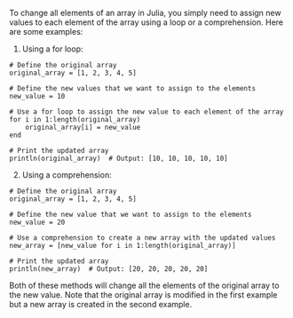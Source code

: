 To change all elements of an array in Julia, you simply need to assign new values to each element of the array using a loop or a comprehension. Here are some examples:

1. Using a for loop:

```
# Define the original array
original_array = [1, 2, 3, 4, 5]

# Define the new values that we want to assign to the elements
new_value = 10

# Use a for loop to assign the new value to each element of the array
for i in 1:length(original_array)
    original_array[i] = new_value
end

# Print the updated array
println(original_array)  # Output: [10, 10, 10, 10, 10]
```

2. Using a comprehension:

```
# Define the original array
original_array = [1, 2, 3, 4, 5]

# Define the new value that we want to assign to the elements
new_value = 20

# Use a comprehension to create a new array with the updated values
new_array = [new_value for i in 1:length(original_array)]

# Print the updated array
println(new_array)  # Output: [20, 20, 20, 20, 20]
```

Both of these methods will change all the elements of the original array to the new value. Note that the original array is modified in the first example but a new array is created in the second example.